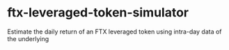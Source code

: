 # ftx-leveraged-token-simulator
Estimate the daily return of an FTX leveraged token using intra-day data of the underlying
